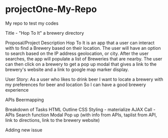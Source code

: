 # projectOne-My-Repo
My repo to test my codes

Title - "Hop To It" a brewery directory

Proposal/Project Description Hop To It is an app that a user can interact with to find a Brewery based on their location. The user will have an option to search based on the IP address geolocation, or city. After the user searches, the app will populate a list of Breweries that are nearby. The user can then click on a brewery to get a pop up modal that gives a link to the brewery's website and a link to google map marker display.

User Story: As a user who likes to drink beer I want to locate a brewery with my preferences for beer and location So I can have a good brewery experience

APIs Beermapping

Breakdown of Tasks HTML Outline CSS Styling - materialize AJAX Call - APIs Search function Modal Pop up (with info from APIs, taplist from API, link to directions, link to the brewery website)

Adding new issue
